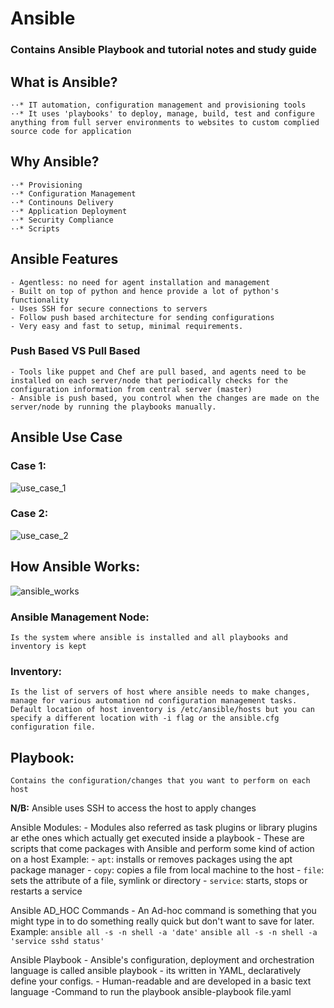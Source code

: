 # Ansible
### Contains Ansible Playbook and tutorial notes and study guide

## What is Ansible?
    ⋅⋅* IT automation, configuration management and provisioning tools
    ⋅⋅* It uses 'playbooks' to deploy, manage, build, test and configure anything from full server environments to websites to custom complied source code for application

## Why Ansible?
    ⋅⋅* Provisioning
    ⋅⋅* Configuration Management
    ⋅⋅* Continouns Delivery
    ⋅⋅* Application Deployment
    ⋅⋅* Security Compliance
    ⋅⋅* Scripts

## Ansible Features
    - Agentless: no need for agent installation and management
    - Built on top of python and hence provide a lot of python's functionality
    - Uses SSH for secure connections to servers
    - Follow push based architecture for sending configurations
    - Very easy and fast to setup, minimal requirements.

### Push Based VS Pull Based
    - Tools like puppet and Chef are pull based, and agents need to be installed on each server/node that periodically checks for the configuration information from central server (master)
    - Ansible is push based, you control when the changes are made on the server/node by running the playbooks manually.

## Ansible Use Case

### Case 1:

![use_case_1](https://user-images.githubusercontent.com/101114171/215788946-0f54ea7f-3a8f-44e8-9802-c65323222461.png)
 
### Case 2:

![use_case_2](https://user-images.githubusercontent.com/101114171/215789024-5c27f4c8-3580-48ec-80c9-1cf5f42d6cf5.png)

## How Ansible Works:

![ansible_works](https://user-images.githubusercontent.com/101114171/215789104-a01748fa-cd69-4d4b-9b31-3d641c706dd3.jpg)
 
### Ansible Management Node:
    Is the system where ansible is installed and all playbooks and inventory is kept

### Inventory:
    Is the list of servers of host where ansible needs to make changes, manage for various automation nd configuration management tasks.
    Default location of host inventory is /etc/ansible/hosts but you can specify a different location with -i flag or the ansible.cfg configuration file.

## Playbook:
    Contains the configuration/changes that you want to perform on each host

**N/B:** Ansible uses SSH to access the host to apply changes

Ansible Modules:
    - Modules also referred as task plugins or library plugins ar ethe ones which actually get executed inside a playbook
    - These are scripts that come packages with Ansible and perform some kind of action on a host
    Example:
        - `apt`: installs or removes packages using the apt package manager
        - `copy`: copies a file from local machine to the host
        - `file`: sets the attribute of a file, symlink or directory
        - `service`: starts, stops or restarts a service

Ansible AD_HOC Commands
    - An Ad-hoc command is something that you might type in to do something really quick but don't want to save for later.
    Example:
        ```
        ansible all -s -n shell -a 'date'
        ```
        ```
        ansible all -s -n shell -a 'service sshd status'
        ```

Ansible Playbook
    - Ansible's configuration, deployment and orchestration language is called ansible playbook
    - its written in YAML, declaratively define your configs. 
    - Human-readable and are developed in a basic text language
    -Command to run the playbook
        ansible-playbook file.yaml



